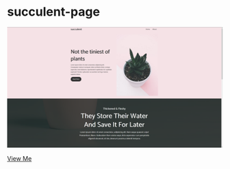 # succulent-page

![Screenshot](/img/succulent.png)

[View Me](https://borkstick.github.io/succulent-page/)
